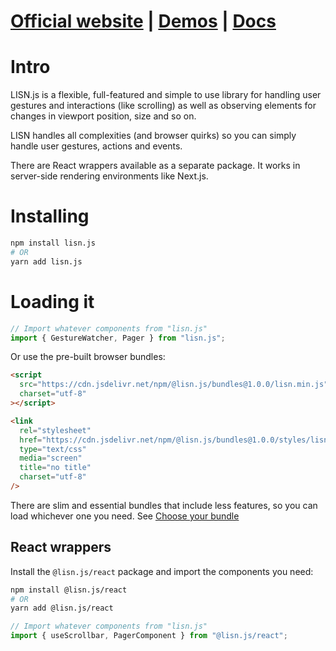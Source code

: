 # [Official website](https://lisnjs.github.io/) | [Demos](https://lisnjs.github.io/demos/) | [Docs](https://lisnjs.github.io/docs/)

# Intro

LISN.js is a flexible, full-featured and simple to use library for handling user
gestures and interactions (like scrolling) as well as observing elements for
changes in viewport position, size and so on.

LISN handles all complexities (and browser quirks) so you can simply handle user
gestures, actions and events.

There are React wrappers available as a separate package. It works in
server-side rendering environments like Next.js.

# Installing

```bash
npm install lisn.js
# OR
yarn add lisn.js
```

# Loading it

```javascript
// Import whatever components from "lisn.js"
import { GestureWatcher, Pager } from "lisn.js";
```

Or use the pre-built browser bundles:

```html
<script
  src="https://cdn.jsdelivr.net/npm/@lisn.js/bundles@1.0.0/lisn.min.js"
  charset="utf-8"
></script>

<link
  rel="stylesheet"
  href="https://cdn.jsdelivr.net/npm/@lisn.js/bundles@1.0.0/styles/lisn.css"
  type="text/css"
  media="screen"
  title="no title"
  charset="utf-8"
/>
```

There are slim and essential bundles that include less features, so you can load
whichever one you need. See [Choose your bundle](https://lisnjs.github.io/#bundles)

## React wrappers

Install the `@lisn.js/react` package and import the components you need:

```bash
npm install @lisn.js/react
# OR
yarn add @lisn.js/react
```

```javascript
// Import whatever components from "lisn.js"
import { useScrollbar, PagerComponent } from "@lisn.js/react";
```
